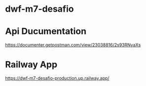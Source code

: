 # dwf-m7-desafio
# Api Ducumentation
https://documenter.getpostman.com/view/23038816/2s93RNyaXs
# Railway App
https://dwf-m7-desafio-production.up.railway.app/
